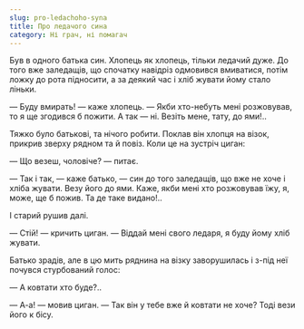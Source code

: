 ```yaml
---
slug: pro-ledachoho-syna
title: Про ледачого сина
category: Ні грач, ні помагач
---
```

Був в одного батька син. Хлопець як хлопець, тільки ледачий дуже. До того вже заледащів, що спочатку навідріз одмовився вмиватися, потім ложку до рота підносити, а за деякий час і хліб жувати йому стало ліньки.

— Буду вмирать! — каже хлопець. — Якби хто-небуть мені розжовував, то я ще згодився б пожити. А так — ні. Везіть мене, тату, до ями!..

Тяжко було батькові, та нічого робити. Поклав він хлопця на візок, прикрив зверху рядном та й повіз. Коли це на зустріч циган:

— Що везеш, чоловіче? — питає.

— Так і так, — каже батько, — син до того заледащів, що вже не хоче і хліба жувати. Везу його до ями. Каже, якби мені хто розжовував їжу, я, може, ще б пожив. Та де таке видано!..

І старий рушив далі.

— Стій! — кричить циган. — Віддай мені свого ледаря, я буду йому хліб жувати.

Батько зрадів, але в цю мить ряднина на візку заворушилась і з-під неї почувся стурбований голос:

— А ковтати хто буде?..

— А-а! — мовив циган. — Так він у тебе вже й ковтати не хоче? Тоді вези його к бісу.
